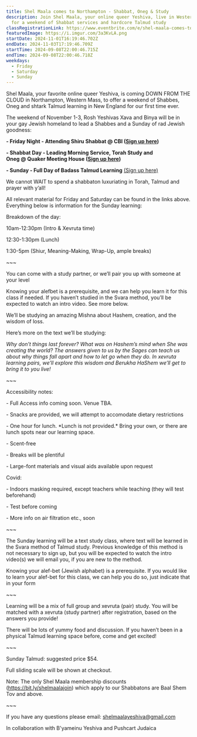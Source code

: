 ```yaml
---
title: Shel Maala comes to Northampton - Shabbat, Oneg & Study
description: Join Shel Maala, your online queer Yeshiva, live in Western Mass,
  for a weekend of Shabbat services and hardcore Talmud study
classRegistrationLink: https://www.eventbrite.com/e/shel-maala-comes-to-northampton-shabbat-oneg-study-tickets-998813787927?aff=oddtdtcreator
featuredImage: https://i.imgur.com/3a3KvLA.png
startDate: 2024-11-01T16:19:46.702Z
endDate: 2024-11-03T17:19:46.709Z
startTime: 2024-09-08T22:00:46.715Z
endTime: 2024-09-08T22:00:46.718Z
weekdays:
  - Friday
  - Saturday
  - Sunday
---
```

<!--StartFragment-->

Shel Maala, your favorite online queer Yeshiva, is coming DOWN FROM THE CLOUD in Northampton, Western Mass, to offer a weekend of Shabbes, Oneg and shtark Talmud learning in New England for our first time ever.

The weekend of November 1-3, Rosh Yeshivas Xava and Binya will be in your gay Jewish homeland to lead a Shabbes and a Sunday of rad Jewish goodness:

**\- Friday Night - Attending Shiru Shabbat @ CBI ([Sign up here](https://www.cbinorthampton.org/shiru-shabbat "https\://www.cbinorthampton.org/shiru-shabbat"))**

**\- Shabbat Day - Leading Morning Service, Torah Study and Oneg @ Quaker Meeting House ([Sign up here](https://forms.gle/9CHuT1GqCFQnLPDeA "https\://forms.gle/9CHuT1GqCFQnLPDeA"))**

**\- Sunday - Full Day of Badass Talmud Learning** [(Sign up here)](https://www.eventbrite.com/e/shel-maala-comes-to-northampton-shabbat-oneg-study-tickets-998813787927?aff=oddtdtcreator)



We cannot WAIT to spend a shabbaton luxuriating in Torah, Talmud and prayer with y’all!

All relevant material for Friday and Saturday can be found in the links above. Everything below is information for the Sunday learning:



Breakdown of the day:

10am-12:30pm (Intro & Xevruta time)

12:30-1:30pm (Lunch)

1:30-5pm (Shiur, Meaning-Making, Wrap-Up, ample breaks)



\~\~~



You can come with a study partner, or we’ll pair you up with someone at your level

Knowing your alefbet is a prerequisite, and we can help you learn it for this class if needed. If you haven’t studied in the Svara method, you’ll be expected to watch an intro video. See more below.

We’ll be studying an amazing Mishna about Hashem, creation, and the wisdom of loss.

Here’s more on the text we’ll be studying:

*Why don’t things last forever? What was on Hashem’s mind when She was creating the world? The answers given to us by the Sages can teach us about why things fall apart and how to let go when they do. In xevruta learning pairs, we’ll explore this wisdom and Berukha HaShem we’ll get to bring it to you live!*



\~\~~



Accessibility notes:

\- Full Access info coming soon. Venue TBA.

\- Snacks are provided, we will attempt to accomodate dietary restrictions

\- One hour for lunch. \*Lunch is not provided.\* Bring your own, or there are lunch spots near our learning space.

\- Scent-free

\- Breaks will be plentiful

\- Large-font materials and visual aids available upon request

Covid:

\- Indoors masking required, except teachers while teaching (they will test beforehand)

\- Test before coming

\- More info on air filtration etc., soon



\~\~~



The Sunday learning will be a text study class, where text will be learned in the Svara method of Talmud study. Previous knowledge of this method is not necessary to sign up, but you will be expected to watch the intro video(s) we will email you, if you are new to the method.

Knowing your alef-bet (Jewish alphabet) is a prerequisite. If you would like to learn your alef-bet for this class, we can help you do so, just indicate that in your form



\~\~~



Learning will be a mix of full group and xevruta (pair) study. You will be matched with a xevruta (study partner) after registration, based on the answers you provide!

There will be lots of yummy food and discussion. If you haven’t been in a physical Talmud learning space before, come and get excited!



\~\~~



Sunday Talmud: suggested price $54.

Full sliding scale will be shown at checkout.

Note: The only Shel Maala membership discounts (https://bit.ly/shelmaalajoin) which apply to our Shabbatons are Baal Shem Tov and above.



\~\~~



If you have any questions please email: shelmaalayeshiva@gmail.com

In collaboration with B'yameinu Yeshiva and Pushcart Judaica

<!--EndFragment-->